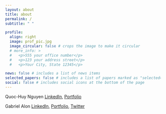 ```yaml
---
layout: about
title: about
permalink: /
subtitle: " "

profile:
  align: right
  image: prof_pic.jpg
  image_circular: false # crops the image to make it circular
  # more_info: >
  #   <p>555 your office number</p>
  #   <p>123 your address street</p>
  #   <p>Your City, State 12345</p>

news: false # includes a list of news items
selected_papers: false # includes a list of papers marked as "selected={true}"
social: false # includes social icons at the bottom of the page
---
```


Quoc-Huy Nguyen [LinkedIn](https://www.linkedin.com/in/quochuyn/), [Portfolio](https://quochuyn.github.io/)

Gabriel Alon [LinkedIn](https://www.linkedin.com/in/gabrielalon/), [Portfolio](https://galonpy.github.io/), [Twitter](https://twitter.com/gabrielalon_ai/)

<!-- Krishan Chawla [LinkedIn](https://www.linkedin.com/in/krishan-chawla-16a3a58/)

Dean Winters [LinkedIn](https://www.linkedin.com/in/dean-winters-691724114/) -->

